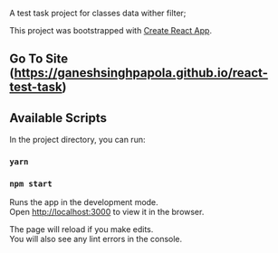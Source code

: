 A test task project for classes data wither filter;

This project was bootstrapped with [Create React App](https://github.com/facebook/create-react-app).

## Go To Site (https://ganeshsinghpapola.github.io/react-test-task) 
## Available Scripts

In the project directory, you can run:
### `yarn`
### `npm start`

Runs the app in the development mode.<br>
Open [http://localhost:3000](http://localhost:3000) to view it in the browser.

The page will reload if you make edits.<br>
You will also see any lint errors in the console.
